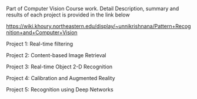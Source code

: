 Part of Computer Vision Course work.
Detail Description, summary and results of each project is provided in the link below

https://wiki.khoury.northeastern.edu/display/~unnikrishnana/Pattern+Recognition+and+Computer+Vision

Project 1: Real-time filtering

Project 2: Content-based Image Retrieval

Project 3: Real-time Object 2-D Recognition

Project 4: Calibration and Augmented Reality

Project 5: Recognition using Deep Networks

